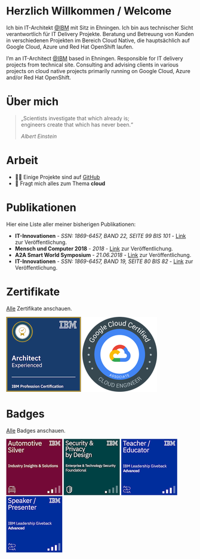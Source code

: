 # Herzlich Willkommen / Welcome
Ich bin IT-Architekt [@IBM](https://www.ibm.com/de-de) mit Sitz in Ehningen. Ich bin aus technischer Sicht verantwortlich für IT Delivery Projekte. 
Beratung und Betreuung von Kunden in verschiedenen Projekten im Bereich Cloud Native, die hauptsächlich auf Google Cloud, Azure und Red Hat OpenShift laufen.

I’m an IT-Architect [@IBM](https://www.ibm.com/us-en) based in Ehningen. Responsible for IT delivery projects from technical site. Consulting and advising
clients in various projects on cloud native projects primarily running on Google Cloud, Azure and/or Red Hat OpenShift.

# Über mich
> „Scientists investigate that which already is; <br> engineers create that which has never been.“
>
> *Albert Einstein*

# Arbeit
- 👨‍💻 Einige Projekte sind auf [GitHub](https://github.com/Alienuser?tab=repositories)
- 💬 Fragt mich alles zum Thema **cloud**

# Publikationen
Hier eine Liste aller meiner bisherigen Publikationen:

* **IT-Innovationen** - *SSN: 1869-6457, BAND 22, SEITE 99 BIS 101* - [Link](https://www.hs-esslingen.de/fileadmin/media/Fakultaeten/it/SERVICE/IT-Innovationen/IT-Innovationen_Band22_WS1819.pdf) zur Veröffentlichung.
* **Mensch und Computer 2018** - *2018* - [Link](https://dl.gi.de/handle/20.500.12116/16776) zur Veröffentlichung.
* **A2A Smart World Symposium** - *21.06.2018* - [Link](https://www.akka-digital.com/unternehmen/termine-und-messen/a2a-2018.html) zur Veröffentlichung.
* **IT-Innovationen** - *SSN: 1869-6457, BAND 19, SEITE 80 BIS 82* - [Link](https://www.hs-esslingen.de/fileadmin/media/Fakultaeten/it/SERVICE/IT-Innovationen/IT-Innovationen_Band19_SS17.pdf) zur Veröffentlichung.

# Zertifikate
[Alle](https://www.credential.net/profile/larshelmuthprobst/wallet) Zertifikate anschauen.

[![Certificate](assets/images/certificates/architect.png)](https://www.credly.com/badges/69bdace3-3da9-42d1-8112-e722fe1b0c7d/public_url)
[![Certificate](assets/images/certificates/gcp.png)](https://www.credential.net/0ffb0a72-530e-4934-9cc0-3e027752fa11)

# Badges
[Alle](https://www.youracclaim.com/users/lars-helmuth-probst/badges) Badges anschauen.

[![Badge](assets/images/badges/automotive-silver.png)](https://www.credly.com/badges/da0c22c4-2534-45cb-bd11-79e46e3cbf52)
[![Badge](assets/images/badges/security.png)](https://www.credly.com/badges/ef61fea9-0567-44d2-ab48-25f4062227b9)
[![Badge](assets/images/badges/teacher.png)](https://www.credly.com/badges/02f41832-d127-494c-afd2-71669334e033)
[![Badge](assets/images/badges/speaker.png)](https://www.credly.com/badges/6c4579ce-1640-4210-bb63-3e4b82407fae)